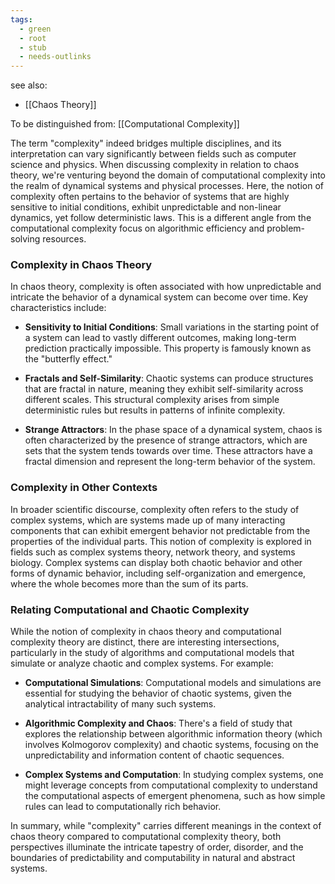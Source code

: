 ```yaml
---
tags:
  - green
  - root
  - stub
  - needs-outlinks
---
```


see also:
- [[Chaos Theory]]

To be distinguished from: [[Computational Complexity]]

The term "complexity" indeed bridges multiple disciplines, and its interpretation can vary significantly between fields such as computer science and physics. When discussing complexity in relation to chaos theory, we're venturing beyond the domain of computational complexity into the realm of dynamical systems and physical processes. Here, the notion of complexity often pertains to the behavior of systems that are highly sensitive to initial conditions, exhibit unpredictable and non-linear dynamics, yet follow deterministic laws. This is a different angle from the computational complexity focus on algorithmic efficiency and problem-solving resources.

### Complexity in Chaos Theory

In chaos theory, complexity is often associated with how unpredictable and intricate the behavior of a dynamical system can become over time. Key characteristics include:

- **Sensitivity to Initial Conditions**: Small variations in the starting point of a system can lead to vastly different outcomes, making long-term prediction practically impossible. This property is famously known as the "butterfly effect."

- **Fractals and Self-Similarity**: Chaotic systems can produce structures that are fractal in nature, meaning they exhibit self-similarity across different scales. This structural complexity arises from simple deterministic rules but results in patterns of infinite complexity.

- **Strange Attractors**: In the phase space of a dynamical system, chaos is often characterized by the presence of strange attractors, which are sets that the system tends towards over time. These attractors have a fractal dimension and represent the long-term behavior of the system.

### Complexity in Other Contexts

In broader scientific discourse, complexity often refers to the study of complex systems, which are systems made up of many interacting components that can exhibit emergent behavior not predictable from the properties of the individual parts. This notion of complexity is explored in fields such as complex systems theory, network theory, and systems biology. Complex systems can display both chaotic behavior and other forms of dynamic behavior, including self-organization and emergence, where the whole becomes more than the sum of its parts.

### Relating Computational and Chaotic Complexity

While the notion of complexity in chaos theory and computational complexity theory are distinct, there are interesting intersections, particularly in the study of algorithms and computational models that simulate or analyze chaotic and complex systems. For example:

- **Computational Simulations**: Computational models and simulations are essential for studying the behavior of chaotic systems, given the analytical intractability of many such systems.

- **Algorithmic Complexity and Chaos**: There's a field of study that explores the relationship between algorithmic information theory (which involves Kolmogorov complexity) and chaotic systems, focusing on the unpredictability and information content of chaotic sequences.

- **Complex Systems and Computation**: In studying complex systems, one might leverage concepts from computational complexity to understand the computational aspects of emergent phenomena, such as how simple rules can lead to computationally rich behavior.

In summary, while "complexity" carries different meanings in the context of chaos theory compared to computational complexity theory, both perspectives illuminate the intricate tapestry of order, disorder, and the boundaries of predictability and computability in natural and abstract systems.